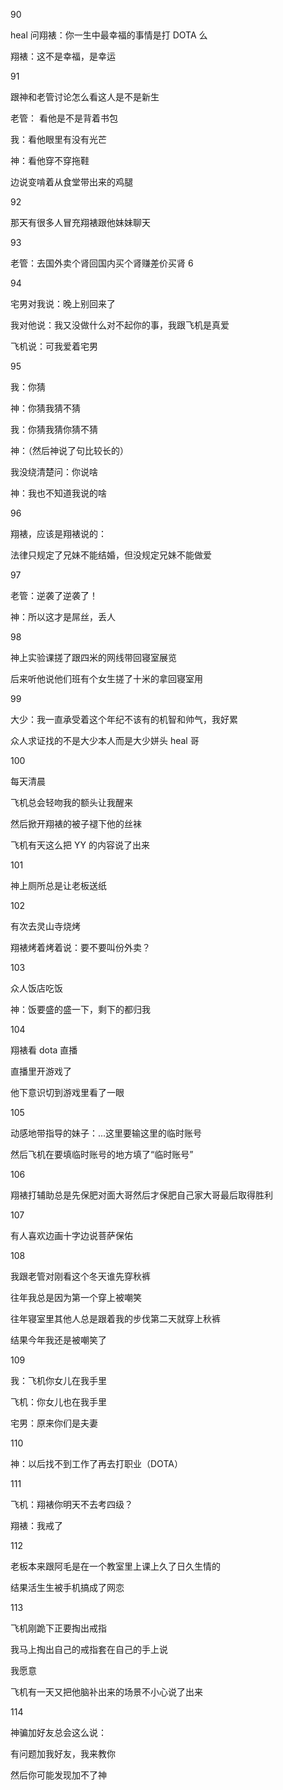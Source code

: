 <p>90</p>
<p>heal 问翔裱：你一生中最幸福的事情是打 DOTA 么</p>
<p>翔裱：这不是幸福，是幸运</p>
<p>91</p>
<p>跟神和老管讨论怎么看这人是不是新生</p>
<p>老管： 看他是不是背着书包</p>
<p>我：看他眼里有没有光芒</p>
<p>神：看他穿不穿拖鞋</p>
<p>边说变啃着从食堂带出来的鸡腿</p>
<p>92</p>
<p>那天有很多人冒充翔裱跟他妹妹聊天</p>
<p>93</p>
<p>老管：去国外卖个肾回国内买个肾赚差价买肾 6</p>
<p>94</p>
<p>宅男对我说：晚上别回来了</p>
<p>我对他说：我又没做什么对不起你的事，我跟飞机是真爱</p>
<p>飞机说：可我爱着宅男</p>
<p>95</p>
<p>我：你猜</p>
<p>神：你猜我猜不猜</p>
<p>我：你猜我猜你猜不猜</p>
<p>神：（然后神说了句比较长的）</p>
<p>我没绕清楚问：你说啥</p>
<p>神：我也不知道我说的啥</p>
<p>96</p>
<p>翔裱，应该是翔裱说的：</p>
<p>法律只规定了兄妹不能结婚，但没规定兄妹不能做爱</p>
<p>97</p>
<p>老管：逆袭了逆袭了！</p>
<p>神：所以这才是屌丝，丢人</p>
<p>98</p>
<p>神上实验课搓了跟四米的网线带回寝室展览</p>
<p>后来听他说他们班有个女生搓了十米的拿回寝室用</p>
<p>99</p>
<p>大少：我一直承受着这个年纪不该有的机智和帅气，我好累</p>
<p>众人求证找的不是大少本人而是大少姘头 heal 哥</p>
<p>100</p>
<p>每天清晨</p>
<p>飞机总会轻吻我的额头让我醒来</p>
<p>然后掀开翔裱的被子褪下他的丝袜</p>
<p>飞机有天这么把 YY 的内容说了出来</p>
<p>101</p>
<p>神上厕所总是让老板送纸</p>
<p>102</p>
<p>有次去灵山寺烧烤</p>
<p>翔裱烤着烤着说：要不要叫份外卖？</p>
<p>103</p>
<p>众人饭店吃饭</p>
<p>神：饭要盛的盛一下，剩下的都归我</p>
<p>104</p>
<p>翔裱看 dota 直播</p>
<p>直播里开游戏了</p>
<p>他下意识切到游戏里看了一眼</p>
<p>105</p>
<p>动感地带指导的妹子：...这里要输这里的临时账号</p>
<p>然后飞机在要填临时账号的地方填了“临时账号”</p>
<p>106</p>
<p>翔裱打辅助总是先保肥对面大哥然后才保肥自己家大哥最后取得胜利</p>
<p>107</p>
<p>有人喜欢边画十字边说菩萨保佑</p>
<p>108</p>
<p>我跟老管对刚看这个冬天谁先穿秋裤</p>
<p>往年我总是因为第一个穿上被嘲笑</p>
<p>往年寝室里其他人总是跟着我的步伐第二天就穿上秋裤</p>
<p>结果今年我还是被嘲笑了</p>
<p>109</p>
<p>我：飞机你女儿在我手里</p>
<p>飞机：你女儿也在我手里</p>
<p>宅男：原来你们是夫妻</p>
<p>110</p>
<p>神：以后找不到工作了再去打职业（DOTA）</p>
<p>111</p>
<p>飞机：翔裱你明天不去考四级？</p>
<p>翔裱：我戒了</p>
<p>112</p>
<p>老板本来跟阿毛是在一个教室里上课上久了日久生情的</p>
<p>结果活生生被手机搞成了网恋</p>
<p>113</p>
<p>飞机刚跪下正要掏出戒指</p>
<p>我马上掏出自己的戒指套在自己的手上说</p>
<p>我愿意</p>
<p>飞机有一天又把他脑补出来的场景不小心说了出来</p>
<p>114</p>
<p>神骗加好友总会这么说：</p>
<p>有问题加我好友，我来教你</p>
<p>然后你可能发现加不了神</p>
